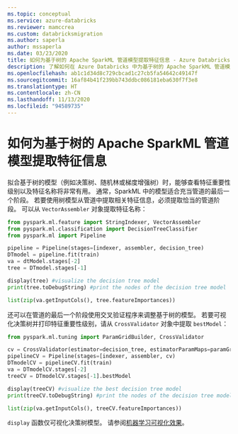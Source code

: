 ```yaml
---
ms.topic: conceptual
ms.service: azure-databricks
ms.reviewer: mamccrea
ms.custom: databricksmigration
ms.author: saperla
author: mssaperla
ms.date: 03/23/2020
title: 如何为基于树的 Apache SparkML 管道模型提取特征信息 - Azure Databricks
description: 了解如何在 Azure Databricks 中为基于树的 Apache SparkML 管道模型提取特征信息。
ms.openlocfilehash: ab1c1d34d8c729cbcad1c27cb5fa54642c49147f
ms.sourcegitcommit: 16af84b41f239bb743ddbc086181eba630f7f3e8
ms.translationtype: HT
ms.contentlocale: zh-CN
ms.lasthandoff: 11/13/2020
ms.locfileid: "94589735"
---
```

# <a name="how-to-extract-feature-information-for-tree-based-apache-sparkml-pipeline-models"></a>如何为基于树的 Apache SparkML 管道模型提取特征信息

拟合基于树的模型（例如决策树、随机林或梯度增强树）时，能够查看特征重要性级别以及特征名称将非常有用。 通常，SparkML 中的模型适合充当管道的最后一个阶段。 若要使用树模型从管道中提取相关特征信息，必须提取恰当的管道阶段。 可以从 `VectorAssembler` 对象提取特征名称：

```python
from pyspark.ml.feature import StringIndexer, VectorAssembler
from pyspark.ml.classification import DecisionTreeClassifier
from pyspark.ml import Pipeline

pipeline = Pipeline(stages=[indexer, assembler, decision_tree)
DTmodel = pipeline.fit(train)
va = dtModel.stages[-2]
tree = DTmodel.stages[-1]

display(tree) #visualize the decision tree model
print(tree.toDebugString) #print the nodes of the decision tree model

list(zip(va.getInputCols(), tree.featureImportances))
```

还可以在管道的最后一个阶段使用交叉验证程序来调整基于树的模型。 若要可视化决策树并打印特征重要性级别，请从 `CrossValidator` 对象中提取 `bestModel`：

```python
from pyspark.ml.tuning import ParamGridBuilder, CrossValidator

cv = CrossValidator(estimator=decision_tree, estimatorParamMaps=paramGrid, evaluator=evaluator, numFolds=3)
pipelineCV = Pipeline(stages=[indexer, assembler, cv)
DTmodelCV = pipelineCV.fit(train)
va = DTmodelCV.stages[-2]
treeCV = DTmodelCV.stages[-1].bestModel

display(treeCV) #visualize the best decision tree model
print(treeCV.toDebugString) #print the nodes of the decision tree model

list(zip(va.getInputCols(), treeCV.featureImportances))
```

`display` 函数仅可视化决策树模型。 请参阅[机器学习可视化效果](/databricks/notebooks/visualizations/index#display-ml-models)。